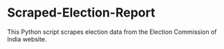 # Scraped-Election-Report
This Python script scrapes election data from the Election Commission of India website.
